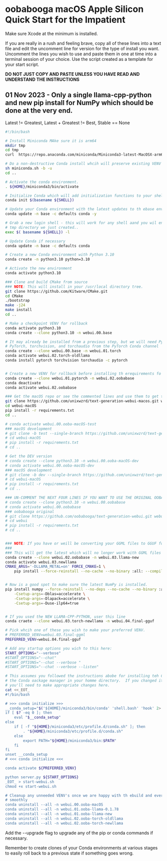 # oobabooga macOS Apple Silicon Quick Start for the Impatient

Make sure Xcode at the minimum is installed.

If you are really in a rush and feeling brave, copy all of these lines into a text file and edit the uncomment line for version for the type of install you want. Uncomment the lines you wish to use and paste them in one at time into a terminal session of your choice. Use the script created as a template for your start script.

**DO NOT JUST COPY AND PASTE UNLESS YOU HAVE READ AND UNDERSTAND THE INSTRUCTIONS**

## 01 Nov 2023 - Only a single llama-cpp-python and new pip install for NumPy which should be done at the very end.

Latest != Greatest, Latest + Greatest != Best, Stable == None

```bash
#!/bin/bash

# Install Miniconda MAke sure it is arm64
mkdir tmp
cd tmp
curl  https://repo.anaconda.com/miniconda/Miniconda3-latest-MacOSX-arm64.sh -o miniconda.sh

# Do a non-destructive Conda install whcih will preserve existing VENV's
sh miniconda.sh -b -u
cd ..

# Activate the conda environment.
. ${HOME}/miniconda3/bin/activate

# Initialize Conda which will add initialization functions to your shell's profile.
conda init $(basename ${SHELL})

# Update your Conda environment with the latest updates to th ebase environment
conda update -n base -c defaults conda -y

# Grab a new login shell - this will work for any shell aand you wil enter back in the
# tmp directory we just created..
exec $( basename ${SHELL}) -l

# Update Conda if necessary
conda update -n base -c defaults conda

# Create a new Conda environment with Python 3.10
conda create -n python3.10 python=3.10

# Activate the new environment
conda activate python3.10

### Clone and build CMake from source
### NOTE: This will install in your /usr/local directory tree.
git clone https://github.com/Kitware/CMake.git
cd CMake
./bootstrap
make -j24
make install
cd ..

# Make a checkpoint VENV for rollback
conda activate python3.10
conda create --clone python3.10 -n webui.00.base

# It may already be installed from a previous step, but we will need PyTorch re-installed.
# PyTorch, torchvision, and torchaudio from the PyTorch Conda channel
conda create --clone webui.00.base -n webui.01.torch
conda activate webui.02.torch-oldllama
conda install pytorch torchvision torchaudio -c pytorch


# Create a new VENV for rollback before installing th erequirements fo rthe webui.
conda create --clone webui.01.pytorch -n webui.02.oobabase
conda deactivate
conda activate webui.02.oobabase 

### Get the macOS repo or see the commented lines and use them to get the development or original.
git clone https://github.com/unixwzrd/text-generation-webui-macos.git webui-macOS
cd webui-macOS
pip install -r requirements.txt
cd ..

# conda activate webui.00.ooba-macOS-test
### macOS development
# git clone -b test --single-branch https://github.com/unixwzrd/text-generation-webui-macos.git webui-macOS-test
# cd webui-macOS
# pip install -r requirements.txt
# cd ..

# Get the DEV version
# conda create --clone python3.10 -n webui.00.ooba-macOS-dev
# conda activate webui.00.ooba-macOS-dev
### macOS development
# git clone -b dev --single-branch https://github.com/unixwzrd/text-generation-webui-macos.git webui-macOS-dev
# cd webui-macOS
# pip install -r requirements.txt
# cd ..

### UN-COMMENT THE NEXT FOUR LINES IF YOU WANT TO USE THE ORIGINAL OOBABOOGA
# conda create --clone python3.10 -n webui.00.oobabase
# conda activate webui.00.oobabase
### oobabooga original
# git clone https://github.com/oobabooga/text-generation-webui.git webui
# cd webui
# pip install -r requirements.txt
# cd ..


### NOTE: If you have or weill be converting your GGML files to GGUF format, use this.
###
### This will get the latest which will no longer work with GGML files until you convert them.
conda create --clone webui.02.oobabase -n webui.03.llama-new
conda activate webui.03.newllama
CMAKE_ARGS='-DLLAMA_METAL=on' FORCE_CMAKE=1 \
    pip install --force-reinstall --no-cache --no-binary :all: --compile llama-cpp-python==0.2.6


# Now is a good spot to make sure the latest NumPy is installed.
pip install numpy --force-reinstall --no-deps --no-cache --no-binary :all: --compile \
    -Csetup-args=-Dblas=accelerate \
    -Csetup-args=-Dlapack=accelerate \
    -Csetup-args=-Duse-ilp64=true


# If you used the NEW LLAMA-CPP-PYTHON, user this line
conda craete --clone webui.03.torch-newllama -n webui.04.final-gguf

# Pick whcih one of these you wish to make your preferred VENV.
# PREFERRED_VENV=webui.03.final-ggml
PREFERRED_VENV=webui.04.final-gguf

# Add any startup options you wich to this here:
START_OPTIONS="--verbose"
#START_OPTIONS="--chat"
#START_OPTIONS="--chat --verbose "
#START_OPTIONS="--chat --verbose --listen"

# This assumes you followed the instructions abobe for installing teh Conda or upgrading
# the Conda oackage manager in your homme directory.  If you changed it to someting else,
# you'll need to make appropriate changes here.
cat <<_EOT_
#!/bin/bash

# >>> conda initialize >>>
__conda_setup="$('${HOME}/miniconda3/bin/conda' 'shell.bash' 'hook' 2> /dev/null)"
if [ $? -eq 0 ]; then
    eval "$__conda_setup"
else
    if [ -f "${HOME}/miniconda3/etc/profile.d/conda.sh" ]; then
        . "${HOME}/miniconda3/etc/profile.d/conda.sh"
    else
        export PATH="${HOME}/miniconda3/bin:$PATH"
    fi
fi
unset __conda_setup
# <<< conda initialize <<<

conda activate ${PREFERRED_VENV}

python server.py ${START_OPTIONS}
_EOT_ > start-webui.sh
chmod +x start-webui.sh

# Cleanup any unneeded VENV's once we are happy with th ebuild and everytihng is running
# smoothly
conda uninstall --all -n webui.00.ooba-macOS
conda uninstall --all -n webui.01.ooba-llama-0.1.78
conda uninstall --all -n webui.01.ooba-llama-new
conda uninstall --all -n webui.02.ooba-torch-oldllama
conda uninstall --all -n webui.02.ooba-torch-newllama
```

Add the --upgrade flag to upgrade any of the pip or conda commands if necessary.

Remember to create clones of your Conda environments at various stages to easily roll back to a previous state if something goes wrong.
